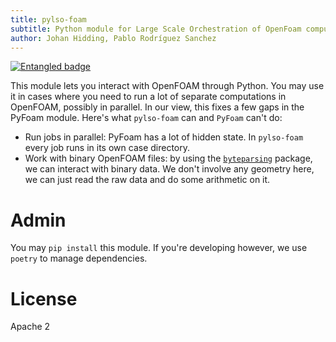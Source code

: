 ```yaml
---
title: pylso-foam
subtitle: Python module for Large Scale Orchestration of OpenFoam computations.
author: Johan Hidding, Pablo Rodríguez Sanchez
---
```

[![Entangled badge](https://img.shields.io/badge/entangled-Use%20the%20source!-%2300aeff)](https://entangled.github.io/)

This module lets you interact with OpenFOAM through Python. You may use it in cases where you need to run a lot of separate computations in OpenFOAM, possibly in parallel. In our view, this fixes a few gaps in the PyFoam module. Here's what `pylso-foam` can and `PyFoam` can't do:
  - Run jobs in parallel: PyFoam has a lot of hidden state. In `pylso-foam` every job runs in its own case directory.
  - Work with binary OpenFOAM files: by using the [`byteparsing`](https://parallelwindfarms.github.io/byteparsing) package, we can interact with binary data. We don't involve any geometry here, we can just read the raw data and do some arithmetic on it.

# Admin
You may `pip install` this module. If you're developing however, we use `poetry` to manage dependencies.

# License
Apache 2

